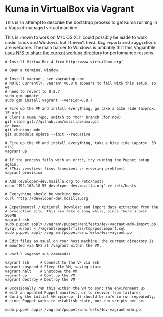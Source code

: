 # Kuma in VirtualBox via Vagrant

This is an attempt to describe the bootstrap process to get Kuma running in a
Vagrant-managed virtual machine. 

This is known to work on Mac OS X. It could possibly be made to work under
Linux and Windows, but I haven't tried. Bug reports and suggestions are
welcome. The main barrier to Windows is probably that this Vagrantfile 
[uses NFS to share the current working directory][nfs] for performance 
reasons. 

[nfs]: http://vagrantup.com/docs/nfs.html

    # Install VirtualBox 4 from http://www.virtualbox.org/

    # Open a terminal window.
    
    # Install vagrant, see vagrantup.com
    # NOTE: Currently, vagrant v0.8.8 appears to fail with this setup, so we
    # need to revert to 0.8.7
    sudo gem update
    sudo gem install vagrant --version=0.8.7
        
    # Fire up the VM and install everything, go take a bike ride (approx. 15 min)
    # Clone a Kuma repo, switch to "mdn" branch (for now)
    git clone git://github.com/mozilla/kuma.git
    cd kuma
    git checkout mdn
    git submodule update --init --recursive

    # Fire up the VM and install everything, take a bike ride (approx. 30 min)
    vagrant up

    # If the process fails with an error, try running the Puppet setup again.
    # (This sometimes fixes transient or ordering problems)
    vagrant provision

    # Add developer-dev.mozilla.org to /etc/hosts
    echo '192.168.10.55 developer-dev.mozilla.org' >> /etc/hosts

    # Everything should be working now.
    curl 'http://developer-dev.mozilla.org'
    
    # Experimental / Optional: Download and import data extracted from the
    # production site. This can take a long while, since there's over 500MB
    vagrant ssh
    sudo puppet apply /vagrant/puppet/manifests/dev-vagrant-mdn-import.pp
    mysql -uroot < /vagrant/puppet/files/tmp/postimport.sql
    sudo puppet apply /vagrant/puppet/manifests/dev-vagrant.pp

    # Edit files as usual on your host machine; the current directory is
    # mounted via NFS at /vagrant within the VM.

    # Useful vagrant sub-commands:

    vagrant ssh     # Connect to the VM via ssh
    vagrant suspend # Sleep the VM, saving state
    vagrant halt    # Shutdown the VM
    vagrant up      # Boot up the VM
    vagrant destroy # Destroy the VM

    # Occasionally run this within the VM to sync the environment up 
    # with an updated Puppet manifest, or to recover from failures
    # during the initial VM spin-up. It should be safe to run repeatedly,
    # since Puppet works to establish state, not run scripts per se.

    sudo puppet apply /vagrant/puppet/manifests/dev-vagrant-mdn.pp

